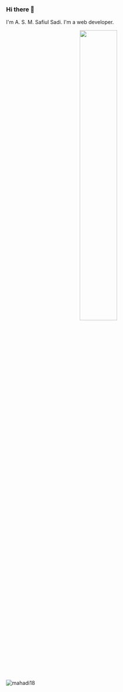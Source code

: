 ### Hi there 👋
I'm A. S. M. Safiul Sadi. I'm a web developer.

<p align="center">
<img src="https://github-readme-streak-stats.herokuapp.com?user=SafiulSadi&theme=tokyonight-duo&hide_border=false" width="45%"/>
</p>

<p align="left"> <img src="https://komarev.com/ghpvc/?username=SafiulSadi&label=Profile%20views&color=0e75b6&style=flat" alt="mahadi18" /> </p>

<!--
This is a ✨ _special_ ✨ repository because its `README.md` (this file) appears on your GitHub profile.
![Profile Views](https://komarev.com/ghpvc/?username=your-username&color=blue)


Here are some ideas to get you started:

- 🔭 I’m currently working on ...
- 🌱 I’m currently learning ...
- 👯 I’m looking to collaborate on ...
- 🤔 I’m looking for help with ...
- 💬 Ask me about ...
- 📫 How to reach me: ...
- 😄 Pronouns: ...
- ⚡ Fun fact: ...
-->
